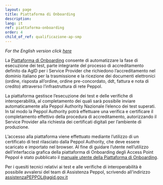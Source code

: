 ```yaml
---
layout: page
title: Piattaforma di Onboarding
description:
lang: it
ref: piattaforma-onboarding
order: 4
child_of_ref: qualificazione-ap-smp
---
```


*For the English version click [here](https://peppol.agid.gov.it/en/qualification-ap-smp/onboarding-platform/)*

La <a href="https://peppol-onboarding.agid.gov.it/piattaforma-onboarding/" data-proofer-ignore>Piattaforma di Onboarding</a> consente di automatizzare la fase di esecuzione dei test, parte integrante del processo di accreditamento definito da AgID per i Service Provider che richiedono l’accreditamento nel dominio italiano per la trasmissione e la ricezione dei documenti elettronici (ordine, risposta all’ordine, ordine pre-concordato, ddt, fattura e nota di credito) attraverso l’infrastruttura di rete Peppol.

La piattaforma gestisce l’esecuzione dei test e delle verifiche di interoperabilità, al completamento dei quali sarà possibile inviare automaticamente alla Peppol Authority Nazionale l’elenco dei test superati. In tal modo la Peppol Authority potrà effettuare una verifica e certificare il completamento effettivo della procedura di accreditamento, autorizzando il Service Provider alla richiesta dei certificati digitali per l’ambiente di produzione.

L’accesso alla piattaforma viene effettuato mediante l’utilizzo di un certificato di test rilasciato dalla Peppol Authority, che deve essere scaricato e importato nel browser.
Al fine di guidare l’utente nell’utilizzo dell’interfaccia grafica della piattaforma di Onboarding degli Access Point Peppol è stato pubblicato il [manuale utente della Piattaforma di Onboarding](https://peppol-docs.agid.gov.it/manuali_utente/onboarding). 

Per i quesiti tecnici relativi ai test e alle verifiche di interoperabilità è possibile avvalersi del team di Assistenza Peppol, scrivendo all'indirizzo [assistenzaPEPPOL@agid.gov.it](mailto:assistenzaPEPPOL@agid.gov.it)
